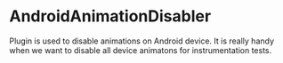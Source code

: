 # AndroidAnimationDisabler

Plugin is used to disable animations on Android device. It is really handy when we want to disable all device animatons for instrumentation tests.
